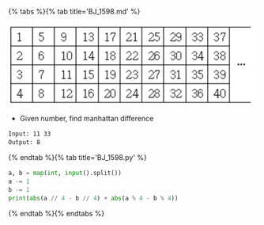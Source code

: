 {% tabs %}{% tab title='BJ_1598.md' %}

![BJ_1598](images/20210227_034432.png)

* Given number, find manhattan difference

```txt
Input: 11 33
Output: 8
```

{% endtab %}{% tab title='BJ_1598.py' %}

```py
a, b = map(int, input().split())
a -= 1
b -= 1
print(abs(a // 4 - b // 4) + abs(a % 4 - b % 4))
```

{% endtab %}{% endtabs %}
